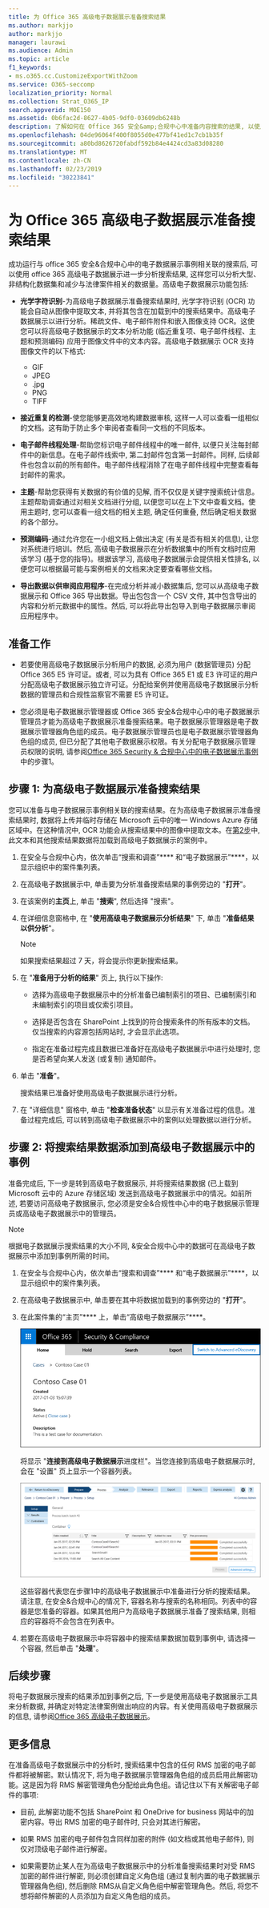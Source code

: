 ```yaml
---
title: 为 Office 365 高级电子数据展示准备搜索结果
ms.author: markjjo
author: markjjo
manager: laurawi
ms.audience: Admin
ms.topic: article
f1_keywords:
- ms.o365.cc.CustomizeExportWithZoom
ms.service: O365-seccomp
localization_priority: Normal
ms.collection: Strat_O365_IP
search.appverid: MOE150
ms.assetid: 0b6fac2d-8627-4b05-9df0-03609db6248b
description: 了解如何在 Office 365 安全&amp;合规中心中准备内容搜索的结果, 以使用高级电子数据展示工具进行进一步分析。
ms.openlocfilehash: 04de96064f400f8055d0e477bf41ed1c7cb1b35f
ms.sourcegitcommit: a80bd8626720fabdf592b84e4424cd3a83d08280
ms.translationtype: MT
ms.contentlocale: zh-CN
ms.lasthandoff: 02/23/2019
ms.locfileid: "30223841"
---
```

# <a name="prepare-search-results-for-office-365-advanced-ediscovery"></a>为 Office 365 高级电子数据展示准备搜索结果

成功运行与 office 365 安全&amp;合规中心中的电子数据展示事例相关联的搜索后, 可以使用 office 365 高级电子数据展示进一步分析搜索结果, 这样您可以分析大型、非结构化数据集和减少与法律案件相关的数据量。高级电子数据展示功能包括:
  
- **光学字符识别**-为高级电子数据展示准备搜索结果时, 光学字符识别 (OCR) 功能会自动从图像中提取文本, 并将其包含在加载到中的搜索结果中。高级电子数据展示以进行分析。稀疏文件、电子邮件附件和嵌入图像支持 OCR。这使您可以将高级电子数据展示的文本分析功能 (临近重复项、电子邮件线程、主题和预测编码) 应用于图像文件中的文本内容。高级电子数据展示 OCR 支持图像文件的以下格式:

    - GIF
    - JPEG
    - .jpg
    - PNG
    - TIFF
    
- **接近重复的检测**-使您能够更高效地构建数据审核, 这样一人可以查看一组相似的文档。这有助于防止多个审阅者查看同一文档的不同版本。 
    
- **电子邮件线程处理**-帮助您标识电子邮件线程中的唯一邮件, 以便只关注每封邮件中的新信息。在电子邮件线索中, 第二封邮件包含第一封邮件。同样, 后续邮件也包含以前的所有邮件。电子邮件线程消除了在电子邮件线程中完整查看每封邮件的需求。 
    
- **主题**-帮助您获得有关数据的有价值的见解, 而不仅仅是关键字搜索统计信息。主题帮助调查通过对相关文档进行分组, 以便您可以在上下文中查看文档。使用主题时, 您可以查看一组文档的相关主题, 确定任何重叠, 然后确定相关数据的各个部分。 
    
- **预测编码**-通过允许您在一小组文档上做出决定 (有关是否有相关的信息), 让您对系统进行培训。然后, 高级电子数据展示在分析数据集中的所有文档时应用该学习 (基于您的指导)。根据该学习, 高级电子数据展示会提供相关性排名, 以便您可以根据最可能与案例相关的文档来决定要查看哪些文档。 
    
- **导出数据以供审阅应用程序**-在完成分析并减小数据集后, 您可以从高级电子数据展示和 Office 365 导出数据。导出包包含一个 CSV 文件, 其中包含导出的内容和分析元数据中的属性。然后, 可以将此导出包导入到电子数据展示审阅应用程序中。 
    
## <a name="before-you-begin"></a>准备工作

- 若要使用高级电子数据展示分析用户的数据, 必须为用户 (数据管理员) 分配 Office 365 E5 许可证。或者, 可以为具有 Office 365 E1 或 E3 许可证的用户分配高级电子数据展示独立许可证。分配给案例并使用高级电子数据展示分析数据的管理员和合规性监察官不需要 E5 许可证。 
    
- 您必须是电子数据展示管理器或 Office 365 安全&amp;合规中心中的电子数据展示管理员才能为高级电子数据展示准备搜索结果。电子数据展示管理器是电子数据展示管理器角色组的成员。电子数据展示管理员也是电子数据展示管理器角色组的成员, 但已分配了其他电子数据展示权限。有关分配电子数据展示管理员权限的说明, 请参阅[Office 365 Security & 合规中心中的电子数据展示事例](ediscovery-cases.md#step-1-assign-ediscovery-permissions-to-potential-case-members)中的步骤1。
    
## <a name="step-1-prepare-search-results-for-advanced-ediscovery"></a>步骤 1: 为高级电子数据展示准备搜索结果

您可以准备与电子数据展示事例相关联的搜索结果。在为高级电子数据展示准备搜索结果时, 数据将上传并临时存储在 Microsoft 云中的唯一 Windows Azure 存储区域中。在这种情况中, OCR 功能会从搜索结果中的图像中提取文本。在[第2步](#step-2-add-the-search-results-data-to-the-case-in-advanced-ediscovery)中, 此文本和其他搜索结果数据将加载到高级电子数据展示的案例中。
  
1. 在安全与合规中心内，依次单击“搜索和调查”**** 和“电子数据展示”****，以显示组织中的案件集列表。 
    
2. 在高级电子数据展示中, 单击要为分析准备搜索结果的事例旁边的 "**打开**"。 
    
3. 在该案例的**主页**上, 单击 "**搜索**", 然后选择 "搜索"。
    
4. 在详细信息窗格中, 在 "**使用高级电子数据展示分析结果**" 下, 单击 "**准备结果以供分析**"。
    
    > [!NOTE]
    > 如果搜索结果超过 7 天，将会提示你更新搜索结果。 
  
5. 在 "**准备用于分析的结果**" 页上, 执行以下操作: 
    
    - 选择为高级电子数据展示中的分析准备已编制索引的项目、已编制索引和未编制索引的项目或仅索引项目。
    
    - 选择是否包含在 SharePoint 上找到的符合搜索条件的所有版本的文档。仅当搜索的内容源包括网站时, 才会显示此选项。
    
    - 指定在准备过程完成且数据已准备好在高级电子数据展示中进行处理时, 您是否希望向某人发送 (或复制) 通知邮件。
    
6. 单击 "**准备**"。
    
    搜索结果已准备好使用高级电子数据展示进行分析。
    
7. 在 "详细信息" 窗格中, 单击 "**检查准备状态**" 以显示有关准备过程的信息。准备过程完成后, 可以转到高级电子数据展示中的案例以处理数据以进行分析。 
    
## <a name="step-2-add-the-search-results-data-to-the-case-in-advanced-ediscovery"></a>步骤 2: 将搜索结果数据添加到高级电子数据展示中的事例
<a name="step2"> </a>

准备完成后, 下一步是转到高级电子数据展示, 并将搜索结果数据 (已上载到 Microsoft 云中的 Azure 存储区域) 发送到高级电子数据展示中的情况。如前所述, 若要访问高级电子数据展示, 您必须是安全&amp;合规性中心中的电子数据展示管理员或高级电子数据展示中的管理员。
  
> [!NOTE]
> 根据电子数据展示搜索结果的大小不同, &amp;安全合规中心中的数据可在高级电子数据展示中添加到事例所需的时间。 
  
1. 在安全与合规中心内，依次单击“搜索和调查”**** 和“电子数据展示”****，以显示组织中的案件集列表。 
    
2. 在高级电子数据展示中, 单击要在其中将数据加载到的事例旁边的 "**打开**"。 
    
3. 在此案件集的“主页”**** 上，单击“高级电子数据展示”****。 
    
    ![单击 "切换到高级电子数据展示" 以在高级电子数据展示中打开事例](media/8e34ba23-62e3-4e68-a530-b6ece39b54be.png)
  
    将显示 "**连接到高级电子数据展示**进度栏"。当您连接到高级电子数据展示时, 会在 "设置" 页上显示一个容器列表。 
    
    ![事例显示在高级电子数据展示](media/8036e152-70dc-4bb7-9379-61c1ed8326b4.png)
  
     这些容器代表您在步骤1中的高级电子数据展示中准备进行分析的搜索结果。请注意, 在安全&amp;合规中心的情况下, 容器名称与搜索的名称相同。列表中的容器是您准备的容器。如果其他用户为高级电子数据展示准备了搜索结果, 则相应的容器将不会包含在列表中。 
    
4. 若要在高级电子数据展示中将容器中的搜索结果数据加载到事例中, 请选择一个容器, 然后单击 "**处理**"。
    
## <a name="next-steps"></a>后续步骤

将电子数据展示搜索的结果添加到事例之后, 下一步是使用高级电子数据展示工具来分析数据, 并确定对特定法律案例做出响应的内容。有关使用高级电子数据展示的信息, 请参阅[Office 365 高级电子数据展示](office-365-advanced-ediscovery.md)。
  
## <a name="more-information"></a>更多信息

在准备高级电子数据展示中的分析时, 搜索结果中包含的任何 RMS 加密的电子邮件都将被解密。默认情况下, 将为电子数据展示管理器角色组的成员启用此解密功能。这是因为将 RMS 解密管理角色分配给此角色组。请记住以下有关解密电子邮件的事项:
  
- 目前, 此解密功能不包括 SharePoint 和 OneDrive for business 网站中的加密内容。导出 RMS 加密的电子邮件时, 只会对其进行解密。
    
- 如果 RMS 加密的电子邮件包含同样加密的附件 (如文档或其他电子邮件), 则仅对顶级电子邮件进行解密。
    
- 如果需要防止某人在为高级电子数据展示中的分析准备搜索结果时对受 RMS 加密的邮件进行解密, 则必须创建自定义角色组 (通过复制内置的电子数据展示管理器角色组), 然后删除 RMS从自定义角色组中解密管理角色。然后, 将您不想将邮件解密的人员添加为自定义角色组的成员。
